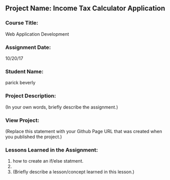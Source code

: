 ## Project Name:  Income Tax Calculator Application

### Course Title:
Web Application Development

### Assignment Date:  
10/20/17

### Student Name:  
parick beverly

### Project Description:
(In your own words, briefly describe the assignment.)

### View Project:
(Replace this statement with your Github Page URL that was created when you 
 published the project.)

### Lessons Learned in the Assignment:
1. how to create an if/else statment.
2. 
3. (Briefly describe a lesson/concept learned in this lesson.)

